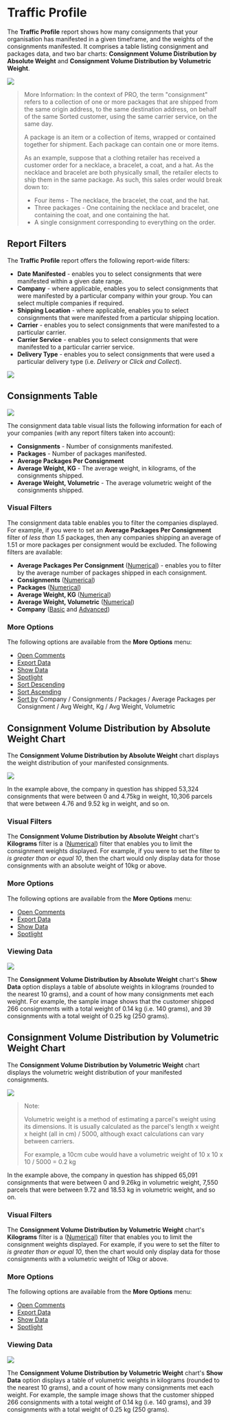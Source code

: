 # Traffic Profile

The **Traffic Profile** report shows how many consignments that your organisation has manifested in a given timeframe, and the weights of the consignments manifested. It comprises a table listing consignment and packages data, and two bar charts: **Consignment Volume Distribution by Absolute Weight** and **Consignment Volume Distribution by Volumetric Weight**.

<a href="../images/reports/traffic-profile.png" target="_blank">
    <img src="../images/reports/traffic-profile.png"/>
</a>

> <span class="note-header">More Information:</span>
> In the context of PRO, the term "consignment" refers to a collection of one or more packages that are shipped from the same origin address, to the same destination address, on behalf of the same Sorted customer, using the same carrier service, on the same day.
>
> A package is an item or a collection of items, wrapped or contained together for shipment. Each package can contain one or more items.
>
> As an example, suppose that a clothing retailer has received a customer order for a necklace, a bracelet, a coat, and a hat. As the necklace and bracelet are both physically small, the retailer elects to ship them in the same package. As such, this sales order would break down to:
>
> * Four items - The necklace, the bracelet, the coat, and the hat.
> * Three packages - One containing the necklace and bracelet, one containing the coat, and one containing the hat.
> * A single consignment corresponding to everything on the order.

## Report Filters

The **Traffic Profile** report offers the following report-wide filters:

* **Date Manifested** - enables you to select consignments that were manifested within a given date range.
* **Company** - where applicable, enables you to select consignments that were manifested by a particular company within your group. You can select multiple companies if required.
* **Shipping Location** - where applicable, enables you to select consignments that were manifested from a particular shipping location.
* **Carrier** - enables you to select consignments that were manifested to a particular carrier.
* **Carrier Service** - enables you to select consignments that were manifested to a particular carrier service.
* **Delivery Type** - enables you to select consignments that were used a particular delivery type (i.e. *Delivery* or *Click and Collect*).

<a href="../images/reports/traffic-profile-left-filter.png" target="_blank">
    <img src="../images/reports/traffic-profile-left-filter.png"/>
</a>

## Consignments Table

<a href="../images/reports/traffic-profile-table.png" target="_blank">
    <img src="../images/reports/traffic-profile-table.png"/>
</a>

The consignment data table visual lists the following information for each of your companies (with any report filters taken into account):

* **Consignments** - Number of consignments manifested.
* **Packages** - Number of packages manifested.
* **Average Packages Per Consignment**
* **Average Weight, KG** - The average weight, in kilograms, of the consignments shipped.
* **Average Weight, Volumetric** - The average volumetric weight of the consignments shipped.

### Visual Filters

The consignment data table enables you to filter the companies displayed. For example, if you were to set an **Average Packages Per Consignment** filter of *less than 1.5* packages, then any companies shipping an average of 1.51 or more packages per consignment would be excluded. The following filters are available:

* **Average Packages Per Consignment** ([Numerical](/reports/filters-options.html#using-numerical-filters)) - enables you to filter by the average number of packages shipped in each consignment.
* **Consignments** ([Numerical](/reports/filters-options.html#using-numerical-filters))
* **Packages** ([Numerical](/reports/filters-options.html#using-numerical-filters))
* **Average Weight, KG** ([Numerical](/reports/filters-options.html#using-numerical-filters))
* **Average Weight, Volumetric** ([Numerical](/reports/filters-options.html#using-numerical-filters))
* **Company** ([Basic](/reports/filters-options.html#using-basic-filters) and [Advanced](/reports/filters-options.html#using-advanced-filters))

### More Options

The following options are available from the **More Options** menu:

* [Open Comments](/reports/filters-options.html#open-comments)
* [Export Data](/reports/filters-options.html#export-data)
* [Show Data](/reports/filters-options.html#show-data)
* [Spotlight](/reports/filters-options.html#spotlight)
* [Sort Descending](/reports/filters-options.html#sort-descending--ascending--sort-by)
* [Sort Ascending](/reports/filters-options.html#sort-descending--ascending--sort-by)
* [Sort by](/reports/filters-options.html#sort-descending--ascending--sort-by) Company / Consignments / Packages / Average Packages per Consignment / Avg Weight, Kg / Avg Weight, Volumetric

## Consignment Volume Distribution by Absolute Weight Chart

The **Consignment Volume Distribution by Absolute Weight** chart displays the weight distribution of your manifested consignments. 

<a href="../images/reports/traffic-profile-weight.png" target="_blank">
    <img src="../images/reports/traffic-profile-weight.png"/>
</a>

In the example above, the company in question has shipped 53,324 consignments that were between 0 and 4.75kg in weight, 10,306 parcels that were between 4.76 and 9.52 kg in weight, and so on.

### Visual Filters

The **Consignment Volume Distribution by Absolute Weight** chart's **Kilograms** filter is a ([Numerical](/reports/filters-options.html#using-numerical-filters)) filter that enables you to limit the consignment weights displayed. For example, if you were to set the filter to *is greater than or equal 10*, then the chart would only display data for those consignments with an absolute weight of 10kg or above.

### More Options

The following options are available from the **More Options** menu:

* [Open Comments](/reports/filters-options.html#open-comments)
* [Export Data](/reports/filters-options.html#export-data)
* [Show Data](/reports/filters-options.html#show-data)
* [Spotlight](/reports/filters-options.html#spotlight)

### Viewing Data

<a href="../images/reports/traffic-profile-weight-data.png" target="_blank">
    <img src="../images/reports/traffic-profile-weight-data.png"/>
</a>

The **Consignment Volume Distribution by Absolute Weight** chart's **Show Data** option displays a table of absolute weights in kilograms (rounded to the nearest 10 grams), and a count of how many consignments met each weight. For example, the sample image shows that the customer shipped 266 consignments with a total weight of 0.14 kg (i.e. 140 grams), and 39 consignments with a total weight of 0.25 kg (250 grams). 

## Consignment Volume Distribution by Volumetric Weight Chart

The **Consignment Volume Distribution by Volumetric Weight** chart displays the volumetric weight distribution of your manifested consignments. 

<a href="../images/reports/traffic-profile-vol-weight.png" target="_blank">
    <img src="../images/reports/traffic-profile-vol-weight.png"/>
</a>

> <span class="note-header">Note:</span>
>
> Volumetric weight is a method of estimating a parcel's weight using its dimensions. It is usually calculated as the parcel's length x weight x height (all in cm) / 5000, although exact calculations can vary between carriers.
> 
> For example, a 10cm cube would have a volumetric weight of 10 x 10 x 10 / 5000 = 0.2 kg

In the example above, the company in question has shipped 65,091 consignments that were between 0 and 9.26kg in volumetric weight, 7,550 parcels that were between 9.72 and 18.53 kg in volumetric weight, and so on.

### Visual Filters

The **Consignment Volume Distribution by Volumetric Weight** chart's **Kilograms** filter is a ([Numerical](/reports/filters-options.html#using-numerical-filters)) filter that enables you to limit the consignment weights displayed. For example, if you were to set the filter to *is greater than or equal 10*, then the chart would only display data for those consignments with a volumetric weight of 10kg or above.

### More Options

The following options are available from the **More Options** menu:

* [Open Comments](/reports/filters-options.html#open-comments)
* [Export Data](/reports/filters-options.html#export-data)
* [Show Data](/reports/filters-options.html#show-data)
* [Spotlight](/reports/filters-options.html#spotlight)

### Viewing Data

<a href="../images/reports/traffic-profile-vol-weight-data.png" target="_blank">
    <img src="../images/reports/traffic-profile-vol-weight-data.png"/>
</a>

The **Consignment Volume Distribution by Volumetric Weight** chart's **Show Data** option displays a table of volumetric weights in kilograms (rounded to the nearest 10 grams), and a count of how many consignments met each weight. For example, the sample image shows that the customer shipped 266 consignments with a total weight of 0.14 kg (i.e. 140 grams), and 39 consignments with a total weight of 0.25 kg (250 grams). 